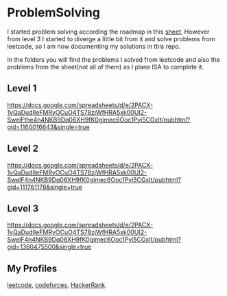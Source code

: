 # ProblemSolving
I started problem solving according the roadmap in this [sheet](https://docs.google.com/spreadsheets/d/1iJZWP2nS_OB3kCTjq8L6TrJJ4o-5lhxDOyTaocSYc-k/edit#gid=84654839), However from level 3 I started to diverge a little bit from it and solve problems from leetcode, so I am now documenting my solutions in this repo.

In the folders you will find the problems I solved from leetcode and also the problems from the sheet(not all of them) as I plane ISA to complete it.

## Level 1
https://docs.google.com/spreadsheets/d/e/2PACX-1vQaDudIIeFMRyOCuO4TS78zjWfHRA5xk00UI2-SwelFthe4n4NKB9Dq06XH9fK0gimec6Ooc1Pyi5CGxIt/pubhtml?gid=1160016643&single=true

## Level 2
https://docs.google.com/spreadsheets/d/e/2PACX-1vQaDudIIeFMRyOCuO4TS78zjWfHRA5xk00UI2-SwelF4n4NKB9Dq06XH9fK0gimec6Ooc1Pyi5CGxIt/pubhtml?gid=111761178&single=true

## Level 3
https://docs.google.com/spreadsheets/d/e/2PACX-1vQaDudIIeFMRyOCuO4TS78zjWfHRA5xk00UI2-SwelF4n4NKB9Dq06XH9fK0gimec6Ooc1Pyi5CGxIt/pubhtml?gid=1360475500&single=true

## My Profiles
[leetcode](https://leetcode.com/ASalah007/), [codeforces](https://codeforces.com/profile/A.Salah001), [HackerRank](https://www.hackerrank.com/ASalah007).

